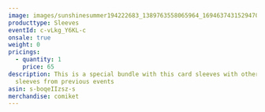 ```yaml
---
image: images/sunshinesummer194222683_1389763558065964_1694637431529470191_n.jpg
producttype: Sleeves
eventId: c-vLkg_Y6KL-c
onsale: true
weight: 0
pricings:
  - quantity: 1
    price: 65
description: This is a special bundle with this card sleeves with other random
  sleeves from previous events
asin: s-boqeIIzsz-s
merchandise: comiket
---
```

